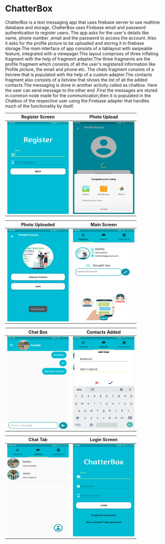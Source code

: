 # ChatterBox
ChatterBox is a text messaging app that uses firebase server to use realtime database and storage.
ChatterBox uses Firebase email and password authentication to register users. The app asks for the user's
details like name, phone number ,email and the password to access the account. Also it asks for the 
profile picture to be uploaded and storing it in firebase storage.The main interface of app consists of 
a tablayout with swipeable feature, integrated with a viewpager.This layout comprises of three inflating
fragment with the help of fragment adapter.The three fragments are the profile fragment which consists of 
all the user's registered information like Profile picture, the email and phone etc. The chats fragment
consists of a listview that is populated with the help of a custom adapter.The contacts fragment also consists
of a listview that shows the list of all the added contacts.The messaging is done in another activity called as 
chatbox. Here the user can send message to the other end .First the messages are stored in common node made for the 
communication,then it is populated in the Chatbox of the respective user using the Firebase adapter that handles much 
of the functionality by itself.


Register Screen            |  Photo Upload
:-------------------------:|:-------------------------:
<img src="https://github.com/kshitiz-kumar/ChatterBox/blob/master/1.png" alt="alt text" width="200" height="300">  |  <img src="https://github.com/kshitiz-kumar/ChatterBox/blob/master/2.png" alt="alt text" width="200" height="300">


Photo Uploaded        |  Main Screen
:-------------------------:|:-------------------------:
<img src="https://github.com/kshitiz-kumar/ChatterBox/blob/master/3.png" alt="alt text" width="200" height="300">  |  <img src="https://github.com/kshitiz-kumar/ChatterBox/blob/master/4.png" alt="alt text" width="200" height="300">

Chat Box      |  Contacts Added
:-------------------------:|:-------------------------:
<img src="https://github.com/kshitiz-kumar/ChatterBox/blob/master/5.png" alt="alt text" width="200" height="300">  |  <img src="https://github.com/kshitiz-kumar/ChatterBox/blob/master/6.png" alt="alt text" width="200" height="300">

Chat Tab      |  Login Screen
:-------------------------:|:-------------------------:
<img src="https://github.com/kshitiz-kumar/ChatterBox/blob/master/7.png" alt="alt text" width="200" height="300">  |  <img src="https://github.com/kshitiz-kumar/ChatterBox/blob/master/Login.png" alt="alt text" width="200" height="300">


